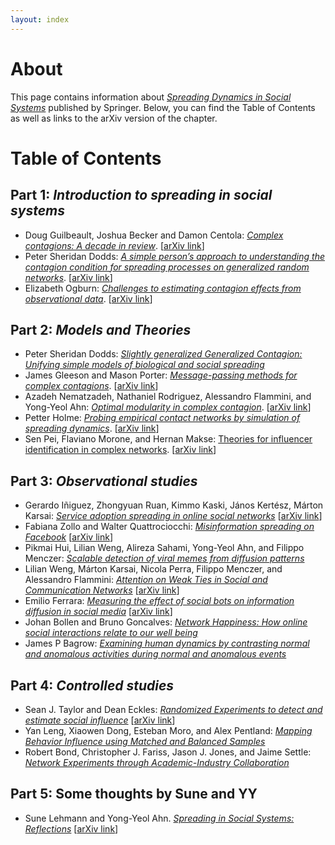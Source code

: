 ```yaml
---
layout: index
---
```


# About

This page contains information about [_Spreading Dynamics in Social Systems_](https://link.springer.com/book/10.1007/978-3-319-77332-2) published by Springer. Below, you can find the Table of Contents as well as links to the arXiv version of the chapter. 

# Table of Contents 

## **Part 1**: _Introduction to spreading in social systems_

* Doug Guilbeault, Joshua Becker and Damon Centola: [_Complex contagions: A decade in review_](https://link.springer.com/chapter/10.1007/978-3-319-77332-2_1). \[[arXiv link](https://arxiv.org/abs/1710.07606)\]
* Peter Sheridan Dodds: [_A simple person’s approach to understanding the contagion condition for spreading processes on generalized random networks_](https://link.springer.com/chapter/10.1007/978-3-319-77332-2_2). \[[arXiv link](https://arxiv.org/abs/1705.02419)\]
* Elizabeth Ogburn: [_Challenges to estimating contagion effects from observational data_](https://link.springer.com/chapter/10.1007/978-3-319-77332-2_3). \[[arXiv link](https://arxiv.org/abs/1706.08440)\]

## **Part 2**: _Models and Theories_

* Peter Sheridan Dodds: [_Slightly generalized Generalized Contagion: Unifying simple models of biological and social spreading_](https://link.springer.com/chapter/10.1007/978-3-319-77332-2_4)
* James Gleeson and Mason Porter: [_Message-passing methods for complex contagions_](https://link.springer.com/chapter/10.1007/978-3-319-77332-2_5). \[[arXiv link](https://arxiv.org/abs/1703.08046)\]
* Azadeh Nematzadeh, Nathaniel Rodriguez, Alessandro Flammini, and Yong-Yeol Ahn: [_Optimal modularity in complex contagion_](https://link.springer.com/chapter/10.1007/978-3-319-77332-2_6). \[[arXiv link](https://arxiv.org/abs/1806.00074)\]
* Petter Holme: [_Probing empirical contact networks by simulation of spreading dynamics_](https://link.springer.com/chapter/10.1007/978-3-319-77332-2_7). \[[arXiv link](https://arxiv.org/abs/1706.09095)\]
* Sen Pei, Flaviano Morone, and Hernan Makse: [Theories for influencer identification in complex networks](https://link.springer.com/chapter/10.1007/978-3-319-77332-2_8). \[[arXiv link](https://arxiv.org/abs/1707.01594)\]

## **Part 3**: _Observational studies_

* Gerardo Iñiguez, Zhongyuan Ruan, Kimmo Kaski, János Kertész, Márton Karsai: [_Service adoption spreading in online social networks_](https://link.springer.com/chapter/10.1007/978-3-319-77332-2_9) \[[arXiv link](https://arxiv.org/abs/1706.09777)\]
* Fabiana Zollo and Walter Quattrociocchi: [_Misinformation spreading on Facebook_](https://link.springer.com/chapter/10.1007/978-3-319-77332-2_10) \[[arXiv link](https://arxiv.org/abs/1706.09494)\]
* Pikmai Hui, Lilian Weng, Alireza Sahami, Yong-Yeol Ahn, and Filippo Menczer: [_Scalable detection of viral memes from diffusion patterns_](https://link.springer.com/chapter/10.1007/978-3-319-77332-2_11)
* Lilian Weng, Márton Karsai, Nicola Perra, Filippo Menczer, and Alessandro Flammini: [_Attention on Weak Ties in Social and Communication Networks_](https://link.springer.com/chapter/10.1007/978-3-319-77332-2_12) \[[arXiv link](https://arxiv.org/abs/1505.02399)\]
* Emilio Ferrara: [_Measuring the effect of social bots on information diffusion in social media_](https://link.springer.com/chapter/10.1007/978-3-319-77332-2_13) \[[arXiv link](https://arxiv.org/abs/1708.08134)\]
* Johan Bollen and Bruno Goncalves: [_Network Happiness: How online social interactions relate to our well being_](https://link.springer.com/chapter/10.1007/978-3-319-77332-2_14)
* James P Bagrow: [_Examining human dynamics by contrasting normal and anomalous activities during normal and anomalous events_](https://link.springer.com/chapter/10.1007/978-3-319-77332-2_15)

## **Part 4**: _Controlled studies_

* Sean J. Taylor and Dean Eckles: [_Randomized Experiments to detect and estimate social influence_](https://link.springer.com/chapter/10.1007/978-3-319-77332-2_16) \[[arXiv link](https://arxiv.org/abs/1709.09636)\]
* Yan Leng, Xiaowen Dong, Esteban Moro, and Alex Pentland: [_Mapping Behavior Influence using Matched and Balanced Samples_](https://link.springer.com/chapter/10.1007/978-3-319-77332-2_17)
* Robert Bond, Christopher J. Fariss, Jason J. Jones, and Jaime Settle: [_Network Experiments through Academic-Industry Collaboration_](https://link.springer.com/chapter/10.1007/978-3-319-77332-2_18)

## **Part 5**: Some thoughts by Sune and YY

* Sune Lehmann and Yong-Yeol Ahn. [_Spreading in Social Systems: Reflections_](https://link.springer.com/chapter/10.1007/978-3-319-77332-2_19) \[[arXiv link](https://arxiv.org/abs/1801.02236)\]

